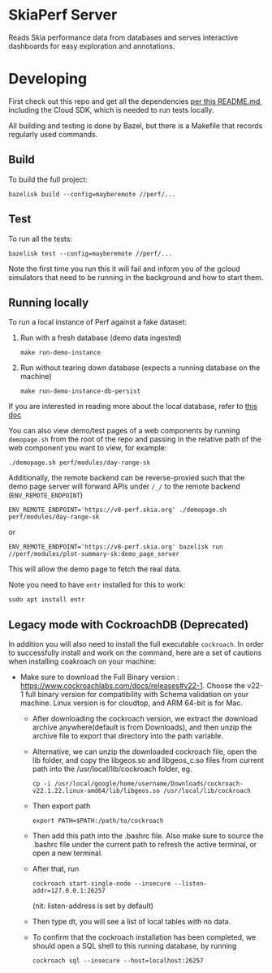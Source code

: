 # SkiaPerf Server

Reads Skia performance data from databases and serves interactive dashboards
for easy exploration and annotations.

# Developing

First check out this repo and get all the dependencies [per this
README.md](../README.md), including the Cloud SDK, which is needed to run tests
locally.

All building and testing is done by Bazel, but there is a Makefile
that records regularly used commands.

## Build

To build the full project:

    bazelisk build --config=mayberemote //perf/...

## Test

To run all the tests:

    bazelisk test --config=mayberemote //perf/...

Note the first time you run this it will fail and inform you of the gcloud
simulators that need to be running in the background and how to start them.

## Running locally

To run a local instance of Perf against a fake dataset:

1.  Run with a fresh database (demo data ingested)

        make run-demo-instance

2.  Run without tearing down database (expects a running database on the machine)

        make run-demo-instance-db-persist

If you are interested in reading more about the local database, refer to [this doc](Spanner.md)

You can also view demo/test pages of a web components by running
`demopage.sh` from the root of the repo and passing in the relative path
of the web component you want to view, for example:

    ./demopage.sh perf/modules/day-range-sk

Additionally, the remote backend can be reverse-proxied such that the demo page
server will forward APIs under `/_/` to the remote backend (`ENV_REMOTE_ENDPOINT`)

    ENV_REMOTE_ENDPOINT='https://v8-perf.skia.org' ./demopage.sh perf/modules/day-range-sk

or

    ENV_REMOTE_ENDPOINT='https://v8-perf.skia.org' bazelisk run //perf/modules/plot-summary-sk:demo_page_server

This will allow the demo page to fetch the real data.

Note you need to have `entr` installed for this to work:

    sudo apt install entr

## Legacy mode with CockroachDB (Deprecated)

In addition you will also need to install the full executable `cockroach`. In order to successfully install and work on the command, here are a set of cautions when installing coakroach on your machine:

- Make sure to download the Full Binary version : https://www.cockroachlabs.com/docs/releases#v22-1. Choose the v22-1 full binary version for compatibility with Schema validation on your machine. Linux version is for cloudtop, and ARM 64-bit is for Mac.

  - After downloading the cockroach version, we extract the download archive anywhere(default is from Downloads), and then unzip the archive file to export that directory into the path variable.

  - Alternative, we can unzip the downloaded cockroach file, open the lib folder, and copy the libgeos.so and libgeos_c.so files from current path into the /usr/local/lib/cockroach folder, eg.

        cp -i /usr/local/google/home/username/Downloads/cockroach-v22.1.22.linux-amd64/lib/libgeos.so /usr/local/lib/cockroach

  - Then export path

        export PATH=$PATH:/path/to/cockroach

  - Then add this path into the .bashrc file. Also make sure to source the .bashrc file under the current path to refresh the active terminal, or open a new terminal.

  - After that, run

        cockroach start-single-node --insecure --listen-addr=127.0.0.1:26257

    (nit: listen-address is set by default)

  - Then type dt, you will see a list of local tables with no data.

  - To confirm that the cockroach installation has been completed, we should open a SQL shell to this running database, by running

        cockroach sql --insecure --host=localhost:26257
